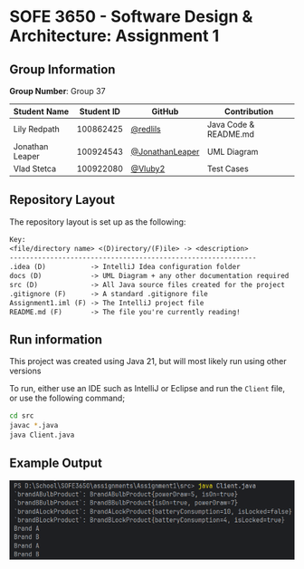 # SOFE 3650 - Software Design & Architecture: Assignment 1

## Group Information
**Group Number**: Group 37

| Student Name | Student ID | GitHub                                               | Contribution           |
| ------------ |------------|------------------------------------------------------|------------------------|
| Lily Redpath | 100862425  | [@redlils](https://github.com/redlils)               |  Java Code & README.md |
| Jonathan Leaper | 100924543 | [@JonathanLeaper](https://github.com/jonathanleaper) | UML Diagram            |
| Vlad Stetca | 100922080 | [@Vluby2](https://github.com/Vluby2)                     |  Test Cases     |

## Repository Layout
The repository layout is set up as the following:
```
Key:
<file/directory name> <(D)irectory/(F)ile> -> <description>
-------------------------------------------------------------
.idea (D)           -> IntelliJ Idea configuration folder
docs (D)            -> UML Diagram + any other documentation required
src (D)             -> All Java source files created for the project
.gitignore (F)      -> A standard .gitignore file
Assignment1.iml (F) -> The IntelliJ project file
README.md (F)       -> The file you're currently reading!
```

## Run information
This project was created using Java 21, but will most likely run using other versions

To run, either use an IDE such as IntelliJ or Eclipse and run the `Client` file, or use the following command;
```bash
cd src
javac *.java
java Client.java
```

## Example Output
![Example Output](docs/example_out.png)
